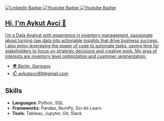   
[badges i got it from shields.io ... anyone can copy and paste the link and change the parameters to test out, atleast thats how i did it]: #  
<div id="badges">
<a href="https://www.linkedin.com/in/shaunak-chandra-6b3363215/">
  <img src="https://img.shields.io/badge/LinkedIn-blue?style=for-the-badge&logo=linkedin&logoColor=white" alt="LinkedIn Badge"/>
</a>
<a href="https://www.instagram.com/shaunak_chandra/">
  <img src="https://img.shields.io/badge/Instagram-red?style=for-the-badge&logo=instagram&logoColor=white" alt="Youtube Badge"/>
</a>
<a href="mailto:aqchandra15@gmail.com">
  <img src="https://img.shields.io/badge/Gmail-white?style=for-the-badge&logo=gmail&logoColor=red" alt="Youtube Badge"/>

## Hi, I'm Aykut Avci 👋

I’m a Data Analyst with experience in inventory management, passionate about turning raw data into actionable insights that drive business success. I also enjoy leveraging the power of code to automate tasks, saving time for stakeholders to focus on strategic decisions and creative work. My area of interests are inventory level optimization and customer segmentation. 

- 🌍 Berlin, Germany  
- 📫 [aykutavci89@gmail.com](mailto:aykutavci89@gmail.com)

## Skills
- **Languages**: Python, SQL
- **Frameworks**: Pandas, NumPy, Sci-kit Learn
- **Tools**: Tableau, Jupyter, Git, Slack




